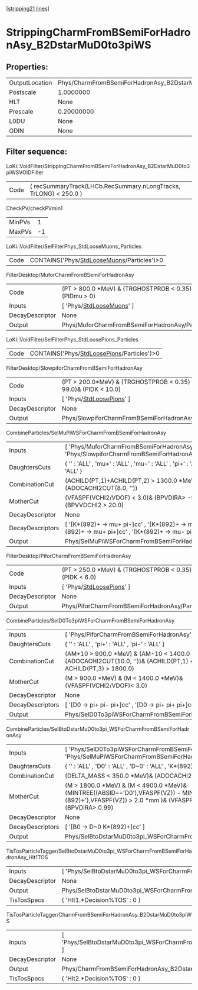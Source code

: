[[stripping21 lines]](./stripping21-index)

# StrippingCharmFromBSemiForHadronAsy_B2DstarMuD0to3piWS

## Properties:

|                |                                                              |
|----------------|--------------------------------------------------------------|
| OutputLocation | Phys/CharmFromBSemiForHadronAsy_B2DstarMuD0to3piWS/Particles |
| Postscale      | 1.0000000                                                    |
| HLT            | None                                                         |
| Prescale       | 0.20000000                                                   |
| L0DU           | None                                                         |
| ODIN           | None                                                         |

## Filter sequence:

LoKi::VoidFilter/StrippingCharmFromBSemiForHadronAsy_B2DstarMuD0to3piWSVOIDFilter

|      |                                                                   |
|------|-------------------------------------------------------------------|
| Code | ( recSummaryTrack(LHCb.RecSummary.nLongTracks, TrLONG) \< 250.0 ) |

CheckPV/checkPVmin1

|        |     |
|--------|-----|
| MinPVs | 1   |
| MaxPVs | -1  |

LoKi::VoidFilter/SelFilterPhys_StdLooseMuons_Particles

|      |                                                                                            |
|------|--------------------------------------------------------------------------------------------|
| Code | CONTAINS('Phys/[StdLooseMuons](./stripping21-commonparticles-stdloosemuons)/Particles')\>0 |

FilterDesktop/MuforCharmFromBSemiForHadronAsy

|                 |                                                                           |
|-----------------|---------------------------------------------------------------------------|
| Code            | (PT \> 800.0 \*MeV) & (TRGHOSTPROB \< 0.35) & (PIDmu \> 0)                |
| Inputs          | [ 'Phys/[StdLooseMuons](./stripping21-commonparticles-stdloosemuons)' ] |
| DecayDescriptor | None                                                                      |
| Output          | Phys/MuforCharmFromBSemiForHadronAsy/Particles                            |

LoKi::VoidFilter/SelFilterPhys_StdLoosePions_Particles

|      |                                                                                            |
|------|--------------------------------------------------------------------------------------------|
| Code | CONTAINS('Phys/[StdLoosePions](./stripping21-commonparticles-stdloosepions)/Particles')\>0 |

FilterDesktop/SlowpiforCharmFromBSemiForHadronAsy

|                 |                                                                             |
|-----------------|-----------------------------------------------------------------------------|
| Code            | (PT \> 200.0\*MeV) & (TRGHOSTPROB \< 0.35) & (PIDe \< 99.0)& (PIDK \< 10.0) |
| Inputs          | [ 'Phys/[StdLoosePions](./stripping21-commonparticles-stdloosepions)' ]   |
| DecayDescriptor | None                                                                        |
| Output          | Phys/SlowpiforCharmFromBSemiForHadronAsy/Particles                          |

CombineParticles/SelMuPiWSForCharmFromBSemiForHadronAsy

|                  |                                                                                                                                     |
|------------------|-------------------------------------------------------------------------------------------------------------------------------------|
| Inputs           | [ 'Phys/MuforCharmFromBSemiForHadronAsy' , 'Phys/SlowpiforCharmFromBSemiForHadronAsy' ]                                           |
| DaughtersCuts    | { '' : 'ALL' , 'mu+' : 'ALL' , 'mu-' : 'ALL' , 'pi+' : 'ALL' , 'pi-' : 'ALL' }                                                      |
| CombinationCut   | (ACHILD(PT,1)+ACHILD(PT,2) \> 1300.0 \*MeV)& (ADOCACHI2CUT(8.0, ''))                                                                |
| MotherCut        | (VFASPF(VCHI2/VDOF) \< 3.0)& (BPVDIRA\> -99.0)& (BPVVDCHI2 \> 20.0)                                                                 |
| DecayDescriptor  | None                                                                                                                                |
| DecayDescriptors | [ '[K\*(892)+ -\> mu+ pi-]cc' , '[K\*(892)+ -\> mu- pi+]cc' , '[K\*(892)+ -\> mu+ pi+]cc' , '[K\*(892)+ -\> mu- pi-]cc' ] |
| Output           | Phys/SelMuPiWSForCharmFromBSemiForHadronAsy/Particles                                                                               |

FilterDesktop/PiforCharmFromBSemiForHadronAsy

|                 |                                                                           |
|-----------------|---------------------------------------------------------------------------|
| Code            | (PT \> 250.0 \*MeV) & (TRGHOSTPROB \< 0.35) & (PIDK \< 6.0)               |
| Inputs          | [ 'Phys/[StdLoosePions](./stripping21-commonparticles-stdloosepions)' ] |
| DecayDescriptor | None                                                                      |
| Output          | Phys/PiforCharmFromBSemiForHadronAsy/Particles                            |

CombineParticles/SelD0To3piWSForCharmFromBSemiForHadronAsy

|                  |                                                                                                                                    |
|------------------|------------------------------------------------------------------------------------------------------------------------------------|
| Inputs           | [ 'Phys/PiforCharmFromBSemiForHadronAsy' ]                                                                                       |
| DaughtersCuts    | { '' : 'ALL' , 'pi+' : 'ALL' , 'pi-' : 'ALL' }                                                                                     |
| CombinationCut   | (AM+10 \> 900.0 \*MeV) & (AM-10 \< 1400.0 \*MeV)& (ADOCACHI2CUT(10.0, ''))& (ACHILD(PT,1) + ACHILD(PT,2) + ACHILD(PT,3) \> 1800.0) |
| MotherCut        | (M \> 900.0 \*MeV) & (M \< 1400.0 \*MeV)& (VFASPF(VCHI2/VDOF)\< 3.0)                                                               |
| DecayDescriptor  | None                                                                                                                               |
| DecayDescriptors | [ '[D0 -\> pi+ pi- pi+]cc' , '[D0 -\> pi+ pi+ pi+]cc' ]                                                                      |
| Output           | Phys/SelD0To3piWSForCharmFromBSemiForHadronAsy/Particles                                                                           |

CombineParticles/SelBtoDstarMuD0to3pi_WSForCharmFromBSemiForHadronAsy

|                  |                                                                                                                                                                                        |
|------------------|----------------------------------------------------------------------------------------------------------------------------------------------------------------------------------------|
| Inputs           | [ 'Phys/SelD0To3piWSForCharmFromBSemiForHadronAsy' , 'Phys/SelMuPiWSForCharmFromBSemiForHadronAsy' ]                                                                                 |
| DaughtersCuts    | { '' : 'ALL' , 'D0' : 'ALL' , 'D~0' : 'ALL' , 'K\*(892)+' : 'ALL' , 'K\*(892)-' : 'ALL' }                                                                                              |
| CombinationCut   | (DELTA_MASS \< 350.0 \*MeV)& (ADOCACHI2CUT(50.0, ''))                                                                                                                                  |
| MotherCut        | (M \> 1800.0 \*MeV) & (M \< 4900.0 \*MeV)& (MINTREE((ABSID=='D0'),VFASPF(VZ)) - MINTREE((ABSID=='K\*(892)+'),VFASPF(VZ)) \> 2.0 \*mm )& (VFASPF(VCHI2/VDOF) \< 15.0)& (BPVDIRA\> 0.99) |
| DecayDescriptor  | None                                                                                                                                                                                   |
| DecayDescriptors | [ '[B0 -\> D~0 K\*(892)+]cc' ]                                                                                                                                                     |
| Output           | Phys/SelBtoDstarMuD0to3pi_WSForCharmFromBSemiForHadronAsy/Particles                                                                                                                    |

TisTosParticleTagger/SelBtoDstarMuD0to3pi_WSForCharmFromBSemiForHadronAsy_Hlt1TOS

|                 |                                                                             |
|-----------------|-----------------------------------------------------------------------------|
| Inputs          | [ 'Phys/SelBtoDstarMuD0to3pi_WSForCharmFromBSemiForHadronAsy' ]           |
| DecayDescriptor | None                                                                        |
| Output          | Phys/SelBtoDstarMuD0to3pi_WSForCharmFromBSemiForHadronAsy_Hlt1TOS/Particles |
| TisTosSpecs     | { 'Hlt1.\*Decision%TOS' : 0 }                                               |

TisTosParticleTagger/CharmFromBSemiForHadronAsy_B2DstarMuD0to3piWS

|                 |                                                                           |
|-----------------|---------------------------------------------------------------------------|
| Inputs          | [ 'Phys/SelBtoDstarMuD0to3pi_WSForCharmFromBSemiForHadronAsy_Hlt1TOS' ] |
| DecayDescriptor | None                                                                      |
| Output          | Phys/CharmFromBSemiForHadronAsy_B2DstarMuD0to3piWS/Particles              |
| TisTosSpecs     | { 'Hlt2.\*Decision%TOS' : 0 }                                             |
